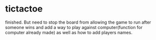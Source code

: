 # tictactoe




finished. But need to stop the board from allowing the game to run after someone wins
and add a way to play against computer(function for computer already made) as well as
how to add players names.